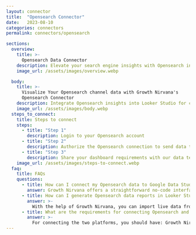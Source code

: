 ```yaml
---
layout: connector
title:  "Opensearch Connector"
date:   2023-08-10
categories: connectors
permalink: connectors/opensearch

sections:
  overview:
    title: >-
      Opensearch Data Connector
    description: Elevate your search engine insights with Opensearch integration. Seamlessly merge search engine data from Opensearch with Looker Studio's analytical capabilities, unlocking insights that drive search performance strategies, data discovery, and operational excellence.
    image_url: /assets/images/overview.webp

  body:
    title: >-
      Visualize Your Opensearch channel data with Growth Nirvana's
      Opensearch Connector
    description: Integrate Opensearch insights into Looker Studio for comprehensive search engine analytics that guide your data discovery strategies.
    image_url: /assets/images/body.webp
  steps_to_connect:
    title: Steps to connect
    steps:
      - title: "Step 1"
        description: Login to your Opensearch account
      - title: "Step 2"
        description: Authorize the Opensearch connection to send data to Growth Nirvana
      - title: "Step 3"
        description: Share your dashboard requirements with our data team. We will build the report for you.
    image_url: /assets/images/steps-to-connect.webp
  faq:
    title: FAQs
    questions:
      - title: How can I connect my Opensearch data to Google Data Studio/Looker Studio?
        answer: Growth Nirvana offers a straightforward no-code interface to connect to Opensearch data sources.
      - title: How can I generate Opensearch data reports in Looker Studio?
        answer: >-
          With the help of Growth Nirvana, you can import live data from Opensearch into Looker Studio. These data can be viewed in charts, tables, and dashboards to generate branded reports that can be shared instantly.
      - title: What are the requirements for connecting Opensearch and Looker Studio?
        answer: >-
          For connecting the two platforms, you should have: Growth Nirvana Account and Opensearch Ads Account
---
```


